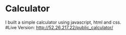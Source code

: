 # Calculator
I built a simple calculator using javascript, html and css.  
#Live Version: http://52.26.217.22/public_calculator/